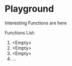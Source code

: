 # Playground
Interesting Functions are here

Functions List:
  1. \<Empty\>
  2. \<Empty\>
  3. \<Empty\>
  4. ...
